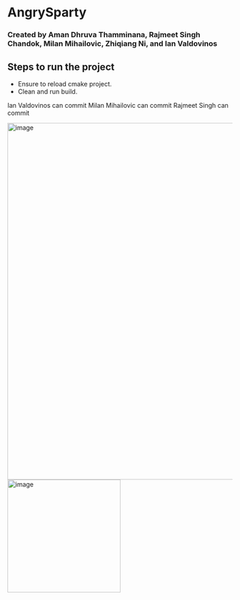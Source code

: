 # AngrySparty

### Created by Aman Dhruva Thamminana, Rajmeet Singh Chandok, Milan Mihailovic, Zhiqiang Ni, and Ian Valdovinos



## Steps to run the project

- Ensure to reload cmake project.
- Clean and run build.


Ian Valdovinos can commit
Milan Mihailovic can commit
Rajmeet Singh can commit

<img width="800" alt="image" src="https://user-images.githubusercontent.com/48414198/210134413-0df9aa53-1ce1-4fc8-85fa-6fa05a3023b6.png">

<img width="253" alt="image" src="https://user-images.githubusercontent.com/48414198/210136664-76b58187-7a6f-410b-a751-e6fc8ae8ea52.png">



